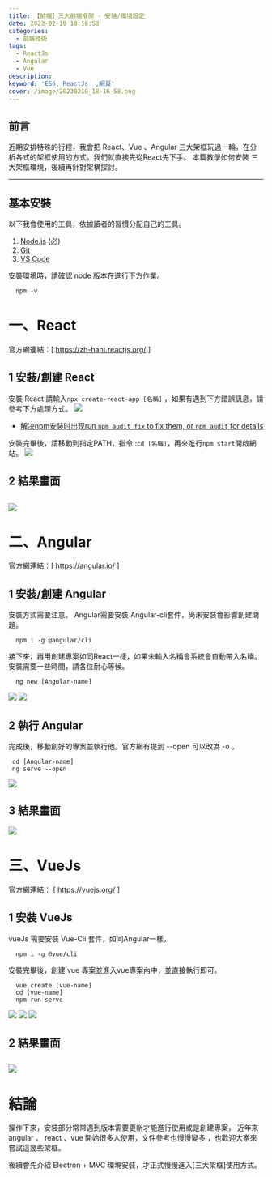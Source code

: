 ```yaml
---
title: 【前端】三大前端框架 - 安裝/環境設定 
date: 2023-02-10 18:16:58
categories: 
  - 前端技術
tags: 
  - ReactJs
  - Angular
  - Vue
description:
keyword: 'ES6, ReactJs  ,網頁'
cover: /image/20230210_18-16-58.png
---
```

## 前言
近期安排特殊的行程，我會把 React、Vue 、Angular 三大架框玩過一輪，在分析各式的架框使用的方式。我們就直接先從React先下手。
本篇教學如何安裝 三大架框環境，後續再針對架構探討。

---
## 基本安裝
以下我會使用的工具，依據讀者的習慣分配自己的工具。
1. [Node.js](https://nodejs.org/en/) (必)
2. [Git](https://git-scm.com/)
3. [VS Code](https://code.visualstudio.com/)

安裝環境時，請確認 node 版本在進行下方作業。 
```command
  npm -v
```

# 一、React
官方網連結：[ https://zh-hant.reactjs.org/ ]
## 1 安裝/創建 React
安裝 React 請輸入```npx create-react-app [名稱]``` ，如果有遇到下方錯誤訊息，請參考下方處理方式。
![](/image/20230210_18-18-30.png)

- [解决npm安装时出现run `npm audit fix` to fix them, or `npm audit` for details](https://blog.csdn.net/weixin_38610651/article/details/107021204)

安裝完畢後，請移動到指定PATH，指令 :```cd [名稱]```，再來進行```npm start```開啟網站。 
![](/image/20230210_18-18-53.png)

## 2 結果畫面
![](/image/20230210_18-19-09.png)
---

# 二、Angular 
官方網連結：[ https://angular.io/ ]
## 1 安裝/創建 Angular
安裝方式需要注意。 Angular需要安裝 Angular-cli套件，尚未安裝會影響創建問題。
```command
  npm i -g @angular/cli
```
接下來，再用創建專案如同React一樣，如果未輸入名稱會系統會自動帶入名稱。
安裝需要一些時間，請各位耐心等候。
```command
  ng new [Angular-name]
```
![](/image/20230210_18-21-39.png)
![](/image/20230210_18-22-01.png)

## 2 執行 Angular
完成後，移動創好的專案並執行他。官方網有提到 --open 可以改為 -o 。
```command
 cd [Angular-name]
 ng serve --open 
```
![](/image/20230210_18-22-17.png)

## 3 結果畫面
![](/image/20230210_18-22-30.png)

# 三、VueJs 
官方網連結： [ https://vuejs.org/ ]

## 1 安裝 VueJs
vueJs 需要安裝 Vue-Cli 套件，如同Angular一樣。
```command
  npm i -g @vue/cli
```
安裝完畢後，創建 vue 專案並進入vue專案內中，並直接執行即可。 
```command
  vue create [vue-name]
  cd [vue-name]
  npm run serve
```
![](/image/20230210_18-23-11.png)
![](/image/20230210_18-23-22.png)
![](/image/20230210_18-23-36.png)

## 2 結果畫面
![](/image/20230210_18-23-58.png)
---

# 結論
操作下來，安裝部分常常遇到版本需要更新才能進行使用或是創建專案，
近年來 angular 、 react 、vue 開始很多人使用，文件參考也慢慢變多
，也歡迎大家來嘗試這幾些架框。

後續會先介紹 Electron + MVC 環境安裝，才正式慢慢進入[三大架框]使用方式。


